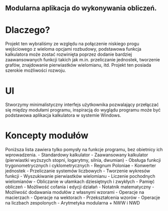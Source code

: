## Modularna aplikacja do wykonywania obliczeń.
# Dlaczego?
Projekt ten wybraliśmy ze względu na połączenie niskiego progu wejściowego z wieloma opcjami rozbudowy, podstawowa funkcja kalkulatora może zostać rozwinięta poprzez dodanie bardziej zaawansowanych funkcji takich jak m.in. przeliczanie jednostek, tworzenie grafów, znajdowanie pierwiastków wielomianu, itd. Projekt ten posiada szerokie możliwości rozwoju.

# UI
Stworzymy minimalistyczny interfejs użytkownika pozwalający przełączać się między modułami programu, inspiracją do wyglądu programu może być podstawowa aplikacja kalkulatora w systemie Windows.

# Koncepty modułów

Poniższa lista zawiera tylko pomysły na funkcje programu, bez obietnicy ich wprowadzenia.
    - Standardowy kalkulator
    - Zaawansowany kalkulator (pierwiastki wyższych stopni, logarytmy, silnia, dwumian)
    - Obsługa funkcji trygonometrycznych i cyklometrycznych
    - Regnum Poloniae
    - Konwerter jednostek
    - Przeliczanie systemów liczbowych
    - Tworzenie wykresów funkcji
    - Wyszukiwanie pierwiastków wielomianu
    - Liczenie pochodnych wielomianów
    - Obliczanie w ułamkach dziesiętnych i zwykłych
    - Pamięć obliczeń
    - Możliwość cofania i edycji działań
    - Notatnik matematyczny
    - Możliwość dodawania modułów z własnymi wzorami
    - Operacje na macierzach
    - Operacje na wektorach
    - Przekształcenia wzorów
    - Operacje na liczbach zespolonych
    - Arytmetyka modularna + NWW i NWD

